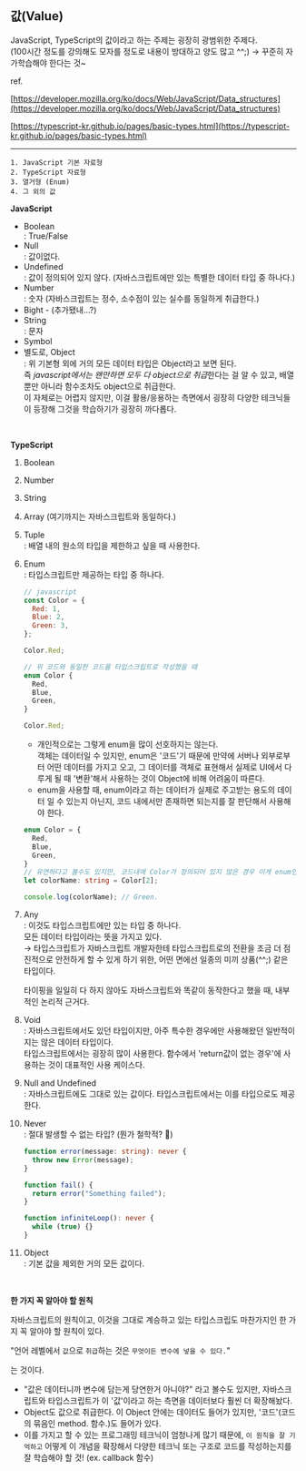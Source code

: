 ## 값(Value)

JavaScript, TypeScript의 값이라고 하는 주제는 굉장히 광범위한 주제다. <br />
(100시간 정도를 강의해도 모자를 정도로 내용이 방대하고 양도 많고 ^^;) → 꾸준히 자가학습해야 한다는 것~

ref.

[https://developer.mozilla.org/ko/docs/Web/JavaScript/Data_structures](https://developer.mozilla.org/ko/docs/Web/JavaScript/Data_structures)

[https://typescript-kr.github.io/pages/basic-types.html](https://typescript-kr.github.io/pages/basic-types.html)

---

```
1. JavaScript 기본 자료형
2. TypeScript 자료형
3. 열거형 (Enum)
4. 그 외의 값
```

**JavaScript**

- Boolean <br />
  \: True/False
- Null <br />
  \: 값이없다.
- Undefined <br /> 
  \: 값이 정의되어 있지 않다. (자바스크립트에만 있는 특별한 데이터 타입 중 하나다.)
- Number <br /> 
  \: 숫자 (자바스크립트는 정수, 소수점이 있는 실수를 동일하게 취급한다.)
- Bight - (추가됐내...?)
- String <br />
  \: 문자
- Symbol
- 별도로, Object <br />
  \: 위 기본형 외에 거의 모든 데이터 타입은 Object라고 보면 된다. <br />
  즉 *javascript에서는 왠만하면 모두 다 object으로 취급*한다는 걸 알 수 있고, 배열뿐만 아니라 함수조차도 object으로 취급한다. <br />
  이 자체로는 어렵지 않지만, 이걸 활용/응용하는 측면에서 굉장히 다양한 테크닉들이 등장해 그것을 학습하기가 굉장히 까다롭다.

<br />

**TypeScript**

1. Boolean
2. Number
3. String
4. Array
   (여기까지는 자바스크립트와 동일하다.)
5. Tuple <br />
   \: 배열 내의 원소의 타입을 제한하고 싶을 때 사용한다.
6. Enum <br />
   \: 타입스크립트만 제공하는 타입 중 하나다.

   ```js
   // javascript
   const Color = {
     Red: 1,
     Blue: 2,
     Green: 3,
   };

   Color.Red;
   ```

   ```ts
   // 위 코드와 동일한 코드를 타입스크립트로 작성했을 때
   enum Color {
     Red,
     Blue,
     Green,
   }

   Color.Red;
   ```

   - 개인적으로는 그렇게 enum을 많이 선호하지는 않는다. <br />
     객체는 데이터일 수 있지만, enum은 '코드'기 때문에 만약에 서버나 외부로부터 어떤 데이터를 가지고 오고, 그 데이터를 객체로 표현해서 실제로 UI에서 다루게 될 때 '변환'해서 사용하는 것이 Object에 비해 어려움이 따른다.
   - enum을 사용할 때, enum이라고 하는 데이터가 실제로 주고받는 용도의 데이터 일 수 있는지 아닌지, 코드 내에서만 존재하면 되는지를 잘 판단해서 사용해야 한다.

   ```ts
   enum Color = {
     Red,
     Blue,
     Green,
   }
   // 유연하다고 볼수도 있지만, 코드내에 Color가 정의되어 있지 않은 경우 이게 enum인지 배열인지 헷갈릴 수도 있어서 이런 부분은 취향을 탈수도 ^^;
   let colorName: string = Color[2];

   console.log(colorName); // Green.
   ```

7. Any <br />
   \: 이것도 타입스크립트에만 있는 타입 중 하나다. <br />
   모든 데이터 타입이라는 뜻을 가지고 있다. <br />
   → 타입스크립트가 자바스크립트 개발자한테 타입스크립트로의 전환을 조금 더 점진적으로 안전하게 할 수 있게 하기 위한, 어떤 면에선 일종의 미끼 상품(^^;) 같은 타입이다.

   타이핑을 일일히 다 하지 않아도 자바스크립트와 똑같이 동작한다고 했을 때, 내부적인 논리적 근거다.

8. Void <br />
   \: 자바스크립트에서도 있던 타입이지만, 아주 특수한 경우에만 사용해왔던 일반적이지는 않은 데이터 타입이다. <br />
   타입스크립트에서는 굉장히 많이 사용한다. 함수에서 'return값이 없는 경우'에 사용하는 것이 대표적인 사용 케이스다.

9. Null and Undefined <br />
   \: 자바스크립트에도 그대로 있는 값이다. 타입스크립트에서는 이를 타입으로도 제공한다.

10. Never <br />
    \: 절대 발생할 수 없는 타입? (뭔가 철학적? 🤔)

    ```ts
    function error(message: string): never {
      throw new Error(message);
    }

    function fail() {
      return error("Something failed");
    }

    function infiniteLoop(): never {
      while (true) {}
    }
    ```

11. Object <br />
    \: 기본 값을 제외한 거의 모든 값이다.

<br />

**한 가지 꼭 알아야 할 원칙**

자바스크립트의 원칙이고, 이것을 그대로 계승하고 있는 타입스크립도 마찬가지인 한 가지 꼭 알아야 할 원칙이 있다.

"언어 레벨에서 `값`으로 `취급`하는 것은 `무엇이든 변수에 넣을 수 있다.`"

는 것이다.

- "값은 데이터니까 변수에 담는게 당연한거 아니야?" 라고 볼수도 있지만, 자바스크립트와 타입스크립트가 이 '값'이라고 하는 측면을 데이터보다 훨씬 더 확장해놨다.
- Object도 값으로 취급한다. 이 Object 안에는 데이터도 들어가 있지만, '코드'(코드의 묶음인 method. 함수.)도 들어가 있다.
- 이를 가지고 할 수 있는 프로그래밍 테크닉이 엄청나게 많기 때문에, `이 원칙을 잘 기억하고` 어떻게 이 개념을 확장해서 다양한 테크닉 또는 구조로 코드를 작성하는지를 잘 학습해야 할 것! (ex. callback 함수)
